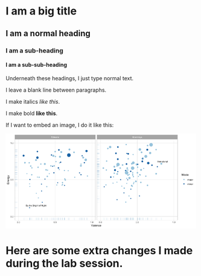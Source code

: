 # I am a big title

## I am a normal heading

### I am a sub-heading

#### I am a sub-sub-heading

Underneath these headings, I just type normal text.

I leave a blank line between paragraphs.

I make italics *like this*.

I make bold **like this**.

If I want to embed an image, I do it like this:

![Week 7 Visualisation](./w7viz.png)

# Here are some extra changes I made during the lab session.
